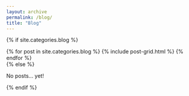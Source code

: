 ```yaml
---
layout: archive
permalink: /blog/
title: "Blog"
---
```

{% if site.categories.blog %}
<div class="tiles">
	{% for post in site.categories.blog %}
		{% include post-grid.html %}
	{% endfor %}
</div><!-- /.tiles -->
{% else %}
<p class='notice-brown'>No posts... yet!</p>
{% endif %}